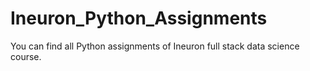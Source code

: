 # Ineuron_Python_Assignments
You can find all Python assignments of Ineuron full stack data science course. 
